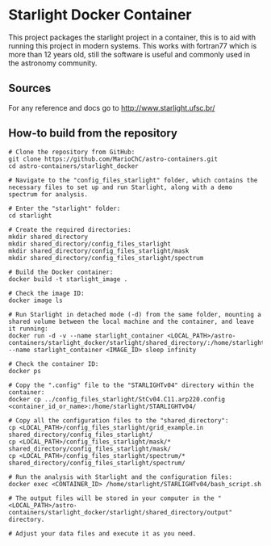# Starlight Docker Container

This project packages the starlight project in a container,
this is to aid with running this project in modern
systems. This works with fortran77 which is more than 12 years
old, still the software is useful and commonly used in the astronomy
community.

## Sources

For any reference and docs go to http://www.starlight.ufsc.br/

## How-to build from the repository
```
# Clone the repository from GitHub:
git clone https://github.com/MarioChC/astro-containers.git
cd astro-containers/starlight_docker

# Navigate to the "config_files_starlight" folder, which contains the necessary files to set up and run Starlight, along with a demo spectrum for analysis.

# Enter the "starlight" folder:
cd starlight

# Create the required directories:
mkdir shared_directory
mkdir shared_directory/config_files_starlight
mkdir shared_directory/config_files_starlight/mask
mkdir shared_directory/config_files_starlight/spectrum

# Build the Docker container:
docker build -t starlight_image .

# Check the image ID:
docker image ls

# Run Starlight in detached mode (-d) from the same folder, mounting a shared volume between the local machine and the container, and leave it running:
docker run -d -v --name starlight_container <LOCAL_PATH>/astro-containers/starlight_docker/starlight/shared_directory/:/home/starlight/shared_directory/ --name starlight_container <IMAGE_ID> sleep infinity

# Check the container ID:
docker ps

# Copy the ".config" file to the "STARLIGHTv04" directory within the container:
docker cp ../config_files_starlight/StCv04.C11.arp220.config <container_id_or_name>:/home/starlight/STARLIGHTv04/

# Copy all the configuration files to the "shared_directory":
cp <LOCAL_PATH>/config_files_starlight/grid_example.in shared_directory/config_files_starlight/
cp <LOCAL_PATH>/config_files_starlight/mask/* shared_directory/config_files_starlight/mask/
cp <LOCAL_PATH>/config_files_starlight/spectrum/* shared_directory/config_files_starlight/spectrum/

# Run the analysis with Starlight and the configuration files:
docker exec <CONTAINER_ID> /home/starlight/STARLIGHTv04/bash_script.sh

# The output files will be stored in your computer in the "<LOCAL_PATH>/astro-containers/starlight_docker/starlight/shared_directory/output" directory.

# Adjust your data files and execute it as you need.
```
